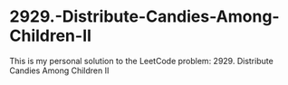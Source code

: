 # 2929.-Distribute-Candies-Among-Children-II
This is my personal solution to the LeetCode problem: 2929. Distribute Candies Among Children II
